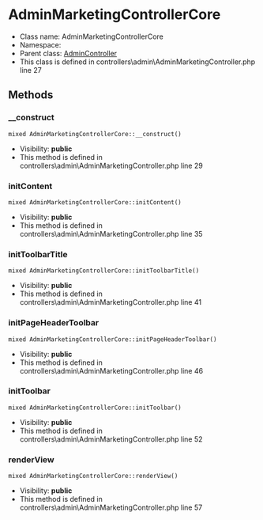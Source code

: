 AdminMarketingControllerCore
===============






* Class name: AdminMarketingControllerCore
* Namespace: 
* Parent class: [AdminController](AdminControllerCore)
* This class is defined in controllers\admin\AdminMarketingController.php line 27







Methods
-------


### __construct

    mixed AdminMarketingControllerCore::__construct()





* Visibility: **public**
* This method is defined in controllers\admin\AdminMarketingController.php line 29




### initContent

    mixed AdminMarketingControllerCore::initContent()





* Visibility: **public**
* This method is defined in controllers\admin\AdminMarketingController.php line 35




### initToolbarTitle

    mixed AdminMarketingControllerCore::initToolbarTitle()





* Visibility: **public**
* This method is defined in controllers\admin\AdminMarketingController.php line 41




### initPageHeaderToolbar

    mixed AdminMarketingControllerCore::initPageHeaderToolbar()





* Visibility: **public**
* This method is defined in controllers\admin\AdminMarketingController.php line 46




### initToolbar

    mixed AdminMarketingControllerCore::initToolbar()





* Visibility: **public**
* This method is defined in controllers\admin\AdminMarketingController.php line 52




### renderView

    mixed AdminMarketingControllerCore::renderView()





* Visibility: **public**
* This method is defined in controllers\admin\AdminMarketingController.php line 57



